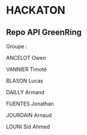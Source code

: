 # HACKATON
## Repo API GreenRing 

Groupe :

ANCELOT Owen

VANNIER Timoté

BLASON Lucas

DAILLY Armand

FUENTES Jonathan

JOURDAIN Arnaud

LOUNI Sid Ahmed
